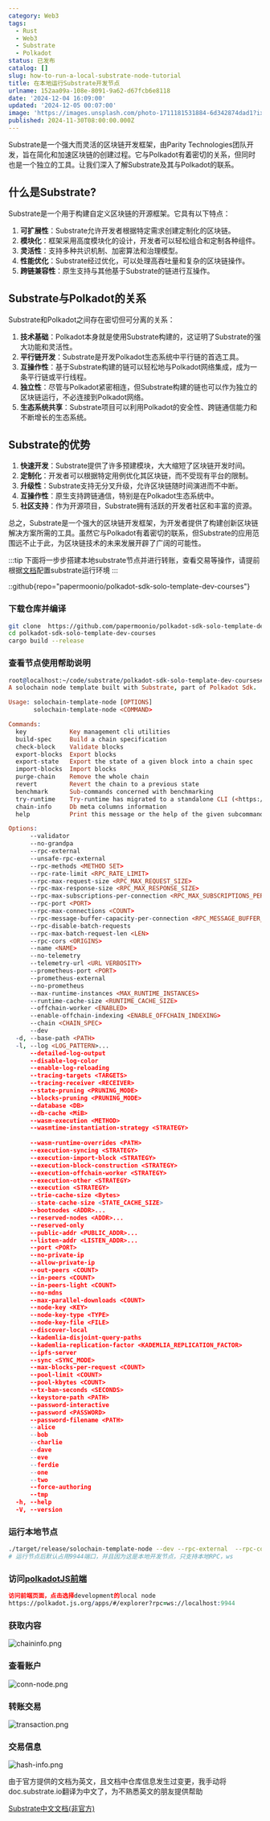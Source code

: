 ```yaml
---
category: Web3
tags:
  - Rust
  - Web3
  - Substrate
  - Polkadot
status: 已发布
catalog: []
slug: how-to-run-a-local-substrate-node-tutorial
title: 在本地运行Substrate开发节点
urlname: 152aa09a-108e-8091-9a62-d67fcb6e8118
date: '2024-12-04 16:09:00'
updated: '2024-12-05 00:07:00'
image: 'https://images.unsplash.com/photo-1711181531884-6d342874dad1?ixlib=rb-4.0.3&q=85&fm=jpg&crop=entropy&cs=srgb'
published: 2024-11-30T08:00:00.000Z
---
```


Substrate是一个强大而灵活的区块链开发框架，由Parity Technologies团队开发，旨在简化和加速区块链的创建过程。它与Polkadot有着密切的关系，但同时也是一个独立的工具。让我们深入了解Substrate及其与Polkadot的联系。


## 什么是Substrate?


Substrate是一个用于构建自定义区块链的开源框架。它具有以下特点：

1. **可扩展性**：Substrate允许开发者根据特定需求创建定制化的区块链。
2. **模块化**：框架采用高度模块化的设计，开发者可以轻松组合和定制各种组件。
3. **灵活性**：支持多种共识机制、加密算法和治理模型。
4. **性能优化**：Substrate经过优化，可以处理高吞吐量和复杂的区块链操作。
5. **跨链兼容性**：原生支持与其他基于Substrate的链进行互操作。

## Substrate与Polkadot的关系


Substrate和Polkadot之间存在密切但可分离的关系：

1. **技术基础**：Polkadot本身就是使用Substrate构建的，这证明了Substrate的强大功能和灵活性。
2. **平行链开发**：Substrate是开发Polkadot生态系统中平行链的首选工具。
3. **互操作性**：基于Substrate构建的链可以轻松地与Polkadot网络集成，成为一条平行链或平行线程。
4. **独立性**：尽管与Polkadot紧密相连，但Substrate构建的链也可以作为独立的区块链运行，不必连接到Polkadot网络。
5. **生态系统共享**：Substrate项目可以利用Polkadot的安全性、跨链通信能力和不断增长的生态系统。

## Substrate的优势

1. **快速开发**：Substrate提供了许多预建模块，大大缩短了区块链开发时间。
2. **定制化**：开发者可以根据特定用例优化其区块链，而不受现有平台的限制。
3. **升级性**：Substrate支持无分叉升级，允许区块链随时间演进而不中断。
4. **互操作性**：原生支持跨链通信，特别是在Polkadot生态系统中。
5. **社区支持**：作为开源项目，Substrate拥有活跃的开发者社区和丰富的资源。

总之，Substrate是一个强大的区块链开发框架，为开发者提供了构建创新区块链解决方案所需的工具。虽然它与Polkadot有着密切的联系，但Substrate的应用范围远不止于此，为区块链技术的未来发展开辟了广阔的可能性。


:::tip
下面将一步步搭建本地substrate节点并进行转账，查看交易等操作，请提前根据[文档](https://substrate-docs.pages.dev/en/install/macos/?mode=light)配置substrate运行环境
:::


::github{repo="papermoonio/polkadot-sdk-solo-template-dev-courses"}


### 下载仓库并编译


```bash
git clone  https://github.com/papermoonio/polkadot-sdk-solo-template-dev-courses 
cd polkadot-sdk-solo-template-dev-courses
cargo build --release
```


### 查看节点使用帮助说明


```prolog
root@localhost:~/code/substrate/polkadot-sdk-solo-template-dev-courses# ./target/release/solochain-template-node -h
A solochain node template built with Substrate, part of Polkadot Sdk.

Usage: solochain-template-node [OPTIONS]
       solochain-template-node <COMMAND>

Commands:
  key            Key management cli utilities
  build-spec     Build a chain specification
  check-block    Validate blocks
  export-blocks  Export blocks
  export-state   Export the state of a given block into a chain spec
  import-blocks  Import blocks
  purge-chain    Remove the whole chain
  revert         Revert the chain to a previous state
  benchmark      Sub-commands concerned with benchmarking
  try-runtime    Try-runtime has migrated to a standalone CLI (<https://github.com/paritytech/try-runtime-cli>). The subcommand exists as a stub and deprecation notice. It will be removed entirely some time after January 2024
  chain-info     Db meta columns information
  help           Print this message or the help of the given subcommand(s)

Options:
      --validator                                                                                Enable validator mode
      --no-grandpa                                                                               Disable GRANDPA
      --rpc-external                                                                             Listen to all RPC interfaces (default: local)
      --unsafe-rpc-external                                                                      Listen to all RPC interfaces
      --rpc-methods <METHOD SET>                                                                 RPC methods to expose. [default: auto] [possible values: auto, safe, unsafe]
      --rpc-rate-limit <RPC_RATE_LIMIT>                                                          RPC rate limiting (calls/minute) for each connection
      --rpc-max-request-size <RPC_MAX_REQUEST_SIZE>                                              Set the maximum RPC request payload size for both HTTP and WS in megabytes [default: 15]
      --rpc-max-response-size <RPC_MAX_RESPONSE_SIZE>                                            Set the maximum RPC response payload size for both HTTP and WS in megabytes [default: 15]
      --rpc-max-subscriptions-per-connection <RPC_MAX_SUBSCRIPTIONS_PER_CONNECTION>              Set the maximum concurrent subscriptions per connection [default: 1024]
      --rpc-port <PORT>                                                                          Specify JSON-RPC server TCP port
      --rpc-max-connections <COUNT>                                                              Maximum number of RPC server connections [default: 100]
      --rpc-message-buffer-capacity-per-connection <RPC_MESSAGE_BUFFER_CAPACITY_PER_CONNECTION>  The number of messages the RPC server is allowed to keep in memory [default: 64]
      --rpc-disable-batch-requests                                                               Disable RPC batch requests
      --rpc-max-batch-request-len <LEN>                                                          Limit the max length per RPC batch request
      --rpc-cors <ORIGINS>                                                                       Specify browser *origins* allowed to access the HTTP & WS RPC servers
      --name <NAME>                                                                              The human-readable name for this node
      --no-telemetry                                                                             Disable connecting to the Substrate telemetry server
      --telemetry-url <URL VERBOSITY>                                                            The URL of the telemetry server to connect to
      --prometheus-port <PORT>                                                                   Specify Prometheus exporter TCP Port
      --prometheus-external                                                                      Expose Prometheus exporter on all interfaces
      --no-prometheus                                                                            Do not expose a Prometheus exporter endpoint
      --max-runtime-instances <MAX_RUNTIME_INSTANCES>                                            The size of the instances cache for each runtime [max: 32] [default: 8]
      --runtime-cache-size <RUNTIME_CACHE_SIZE>                                                  Maximum number of different runtimes that can be cached [default: 2]
      --offchain-worker <ENABLED>                                                                Execute offchain workers on every block [default: when-authority] [possible values: always, never, when-authority]
      --enable-offchain-indexing <ENABLE_OFFCHAIN_INDEXING>                                      Enable offchain indexing API [default: false] [possible values: true, false]
      --chain <CHAIN_SPEC>                                                                       Specify the chain specification
      --dev                                                                                      Specify the development chain
  -d, --base-path <PATH>                                                                         Specify custom base path
  -l, --log <LOG_PATTERN>...                                                                     Sets a custom logging filter (syntax: `<target>=<level>`)
      --detailed-log-output                                                                      Enable detailed log output
      --disable-log-color                                                                        Disable log color output
      --enable-log-reloading                                                                     Enable feature to dynamically update and reload the log filter
      --tracing-targets <TARGETS>                                                                Sets a custom profiling filter
      --tracing-receiver <RECEIVER>                                                              Receiver to process tracing messages [default: log] [possible values: log]
      --state-pruning <PRUNING_MODE>                                                             Specify the state pruning mode
      --blocks-pruning <PRUNING_MODE>                                                            Specify the blocks pruning mode [default: archive-canonical]
      --database <DB>                                                                            Select database backend to use [possible values: rocksdb, paritydb, auto, paritydb-experimental]
      --db-cache <MiB>                                                                           Limit the memory the database cache can use
      --wasm-execution <METHOD>                                                                  Method for executing Wasm runtime code [default: compiled] [possible values: interpreted-i-know-what-i-do, compiled]
      --wasmtime-instantiation-strategy <STRATEGY>                                               The WASM instantiation method to use [default: pooling-copy-on-write] [possible values: pooling-copy-on-write, recreate-instance-copy-on-write, pooling,
                                                                                                 recreate-instance]
      --wasm-runtime-overrides <PATH>                                                            Specify the path where local WASM runtimes are stored
      --execution-syncing <STRATEGY>                                                             Runtime execution strategy for importing blocks during initial sync [possible values: native, wasm, both, native-else-wasm]
      --execution-import-block <STRATEGY>                                                        Runtime execution strategy for general block import (including locally authored blocks) [possible values: native, wasm, both, native-else-wasm]
      --execution-block-construction <STRATEGY>                                                  Runtime execution strategy for constructing blocks [possible values: native, wasm, both, native-else-wasm]
      --execution-offchain-worker <STRATEGY>                                                     Runtime execution strategy for offchain workers [possible values: native, wasm, both, native-else-wasm]
      --execution-other <STRATEGY>                                                               Runtime execution strategy when not syncing, importing or constructing blocks [possible values: native, wasm, both, native-else-wasm]
      --execution <STRATEGY>                                                                     The execution strategy that should be used by all execution contexts [possible values: native, wasm, both, native-else-wasm]
      --trie-cache-size <Bytes>                                                                  Specify the state cache size [default: 67108864]
      --state-cache-size <STATE_CACHE_SIZE>                                                      DEPRECATED: switch to `--trie-cache-size`
      --bootnodes <ADDR>...                                                                      Specify a list of bootnodes
      --reserved-nodes <ADDR>...                                                                 Specify a list of reserved node addresses
      --reserved-only                                                                            Whether to only synchronize the chain with reserved nodes
      --public-addr <PUBLIC_ADDR>...                                                             Public address that other nodes will use to connect to this node
      --listen-addr <LISTEN_ADDR>...                                                             Listen on this multiaddress
      --port <PORT>                                                                              Specify p2p protocol TCP port
      --no-private-ip                                                                            Always forbid connecting to private IPv4/IPv6 addresses
      --allow-private-ip                                                                         Always accept connecting to private IPv4/IPv6 addresses
      --out-peers <COUNT>                                                                        Number of outgoing connections we're trying to maintain [default: 8]
      --in-peers <COUNT>                                                                         Maximum number of inbound full nodes peers [default: 32]
      --in-peers-light <COUNT>                                                                   Maximum number of inbound light nodes peers [default: 100]
      --no-mdns                                                                                  Disable mDNS discovery (default: true)
      --max-parallel-downloads <COUNT>                                                           Maximum number of peers from which to ask for the same blocks in parallel [default: 5]
      --node-key <KEY>                                                                           Secret key to use for p2p networking
      --node-key-type <TYPE>                                                                     Crypto primitive to use for p2p networking [default: ed25519] [possible values: ed25519]
      --node-key-file <FILE>                                                                     File from which to read the node's secret key to use for p2p networking
      --discover-local                                                                           Enable peer discovery on local networks
      --kademlia-disjoint-query-paths                                                            Require iterative Kademlia DHT queries to use disjoint paths
      --kademlia-replication-factor <KADEMLIA_REPLICATION_FACTOR>                                Kademlia replication factor [default: 20]
      --ipfs-server                                                                              Join the IPFS network and serve transactions over bitswap protocol
      --sync <SYNC_MODE>                                                                         Blockchain syncing mode. [default: full] [possible values: full, fast, fast-unsafe, warp]
      --max-blocks-per-request <COUNT>                                                           Maximum number of blocks per request [default: 64]
      --pool-limit <COUNT>                                                                       Maximum number of transactions in the transaction pool [default: 8192]
      --pool-kbytes <COUNT>                                                                      Maximum number of kilobytes of all transactions stored in the pool [default: 20480]
      --tx-ban-seconds <SECONDS>                                                                 How long a transaction is banned for
      --keystore-path <PATH>                                                                     Specify custom keystore path
      --password-interactive                                                                     Use interactive shell for entering the password used by the keystore
      --password <PASSWORD>                                                                      Password used by the keystore
      --password-filename <PATH>                                                                 File that contains the password used by the keystore
      --alice                                                                                    Shortcut for `--name Alice --validator`
      --bob                                                                                      Shortcut for `--name Bob --validator`
      --charlie                                                                                  Shortcut for `--name Charlie --validator`
      --dave                                                                                     Shortcut for `--name Dave --validator`
      --eve                                                                                      Shortcut for `--name Eve --validator`
      --ferdie                                                                                   Shortcut for `--name Ferdie --validator`
      --one                                                                                      Shortcut for `--name One --validator`
      --two                                                                                      Shortcut for `--name Two --validator`
      --force-authoring                                                                          Enable authoring even when offline
      --tmp                                                                                      Run a temporary node
  -h, --help                                                                                     Print help (see more with '--help')
  -V, --version                                                                                  Print version
```


### 运行本地节点


```bash
./target/release/solochain-template-node --dev --rpc-external  --rpc-cors all
# 运行节点后默认占用9944端口，并且因为这是本地开发节点，只支持本地RPC，ws
```


### 访问[polkadotJS前端](https://polkadot.js.org/apps/#/explorer?rpc=ws://localhost:9944)


```prolog
访问前端页面，点击选择development的local node
https://polkadot.js.org/apps/#/explorer?rpc=ws://localhost:9944
```


### 获取内容


![chaininfo.png](https://prod-files-secure.s3.us-west-2.amazonaws.com/5d24fe63-e567-4804-86f9-9fdc62e13082/89be5adf-5619-4306-be75-45b425e3c446/chaininfo.png?X-Amz-Algorithm=AWS4-HMAC-SHA256&X-Amz-Content-Sha256=UNSIGNED-PAYLOAD&X-Amz-Credential=ASIAZI2LB466ZMO4EPAZ%2F20250222%2Fus-west-2%2Fs3%2Faws4_request&X-Amz-Date=20250222T053418Z&X-Amz-Expires=3600&X-Amz-Security-Token=IQoJb3JpZ2luX2VjEL3%2F%2F%2F%2F%2F%2F%2F%2F%2F%2FwEaCXVzLXdlc3QtMiJGMEQCID0nVMx3Dzl4ZAqXOWhm%2FRLLu8UQuCqZ8ZR6uPNmx3o8AiAx6juy%2BRBFc2aKgA9f5eCrCL6%2BlYyK4rRa9AyMJjnHryqIBAjm%2F%2F%2F%2F%2F%2F%2F%2F%2F%2F8BEAAaDDYzNzQyMzE4MzgwNSIMZ5xHxCp01AaATcYKKtwDai8%2FsgjSM9%2B50q1xk8EdpKVAEWgonlszuW%2FZzqJy%2BbkwbI0dhzYjSDRINJAQiyVFyMN4J6Ji5sAmkba7rMSlWyi4HMnUqjrkw2Cw7xEQo8diNh2IBjb4XrMpczr5fAFD30a3uV1RNbhIhPvLJktCfMWSbQ8aQB3cEcpmtXL1%2FrMGSW8YYdFYdvDH15pUKwGnTYQnx%2B27Mr3a2o9UNgva3BXPJEgc4zAcGkJdgODUzZpl22juTqnVEqUbkvJsh3sPzpcsB6Via80HNM4ieGRd%2FUH8jPD%2BUIJfNlg%2F%2BR5CzuI4mPGfkcyYvMl6roIKY%2BT%2BlxaGTmXK64ViRKwFPLyQQpdivuyf5kXE48R7HLXxfA5wQnBYAdUnTPxAIipoA3Lc7YN2KqWX59zXWg0QtnCgOQRrgrrEz13B56OZDu8a0d4KvIKZYmrjWsqY%2FtyiDbBCKI7recaSqPgGycP3TmJPY0%2F4dtOZDb7Q%2F%2FpsV4fN38%2FAdFyr7pEEMZsOPbZS2D5jjiLyxOx7UP%2FjBNOY3i1Z%2B2ZXSK7H8pIzUfrl15lwihpmH0a0275x8cbSiiPJmL1vqp5PJmgYYU3uXHMxJTdmw%2BMDm8YHZV3LIDMVR4YhlTa9dtPllT4nSk9ido4wpKjlvQY6pgE6M%2BUqsJ%2BlPLJia8HwjUgow7%2ByVh7Y9olw9NSe%2BrgWkzzijzxxj4aFWHfdLHLkfBGDGO52eM6gYoAz9u2bZac6K76nw1Y1IymsFg736oApanzeDFOHQMKzDXuFKHHqB%2BLqScmOCScuofvBC9T7ZlrgBejcUvs4JMc8j3SAwtX1wv8aoKjhWWz5vXmo5yA5l4pwKQ20YyaYfq%2Bw1o1H8FHlfiPQZtlS&X-Amz-Signature=0df8a8bbebd74c98813b57a681be958fc42ed0b07632b12ba55233ce02497abf&X-Amz-SignedHeaders=host&x-id=GetObject)


### 查看账户


![conn-node.png](https://prod-files-secure.s3.us-west-2.amazonaws.com/5d24fe63-e567-4804-86f9-9fdc62e13082/05964f92-c6d8-42d1-b4a1-b3a852295683/conn-node.png?X-Amz-Algorithm=AWS4-HMAC-SHA256&X-Amz-Content-Sha256=UNSIGNED-PAYLOAD&X-Amz-Credential=ASIAZI2LB466ZMO4EPAZ%2F20250222%2Fus-west-2%2Fs3%2Faws4_request&X-Amz-Date=20250222T053418Z&X-Amz-Expires=3600&X-Amz-Security-Token=IQoJb3JpZ2luX2VjEL3%2F%2F%2F%2F%2F%2F%2F%2F%2F%2FwEaCXVzLXdlc3QtMiJGMEQCID0nVMx3Dzl4ZAqXOWhm%2FRLLu8UQuCqZ8ZR6uPNmx3o8AiAx6juy%2BRBFc2aKgA9f5eCrCL6%2BlYyK4rRa9AyMJjnHryqIBAjm%2F%2F%2F%2F%2F%2F%2F%2F%2F%2F8BEAAaDDYzNzQyMzE4MzgwNSIMZ5xHxCp01AaATcYKKtwDai8%2FsgjSM9%2B50q1xk8EdpKVAEWgonlszuW%2FZzqJy%2BbkwbI0dhzYjSDRINJAQiyVFyMN4J6Ji5sAmkba7rMSlWyi4HMnUqjrkw2Cw7xEQo8diNh2IBjb4XrMpczr5fAFD30a3uV1RNbhIhPvLJktCfMWSbQ8aQB3cEcpmtXL1%2FrMGSW8YYdFYdvDH15pUKwGnTYQnx%2B27Mr3a2o9UNgva3BXPJEgc4zAcGkJdgODUzZpl22juTqnVEqUbkvJsh3sPzpcsB6Via80HNM4ieGRd%2FUH8jPD%2BUIJfNlg%2F%2BR5CzuI4mPGfkcyYvMl6roIKY%2BT%2BlxaGTmXK64ViRKwFPLyQQpdivuyf5kXE48R7HLXxfA5wQnBYAdUnTPxAIipoA3Lc7YN2KqWX59zXWg0QtnCgOQRrgrrEz13B56OZDu8a0d4KvIKZYmrjWsqY%2FtyiDbBCKI7recaSqPgGycP3TmJPY0%2F4dtOZDb7Q%2F%2FpsV4fN38%2FAdFyr7pEEMZsOPbZS2D5jjiLyxOx7UP%2FjBNOY3i1Z%2B2ZXSK7H8pIzUfrl15lwihpmH0a0275x8cbSiiPJmL1vqp5PJmgYYU3uXHMxJTdmw%2BMDm8YHZV3LIDMVR4YhlTa9dtPllT4nSk9ido4wpKjlvQY6pgE6M%2BUqsJ%2BlPLJia8HwjUgow7%2ByVh7Y9olw9NSe%2BrgWkzzijzxxj4aFWHfdLHLkfBGDGO52eM6gYoAz9u2bZac6K76nw1Y1IymsFg736oApanzeDFOHQMKzDXuFKHHqB%2BLqScmOCScuofvBC9T7ZlrgBejcUvs4JMc8j3SAwtX1wv8aoKjhWWz5vXmo5yA5l4pwKQ20YyaYfq%2Bw1o1H8FHlfiPQZtlS&X-Amz-Signature=86351a53e31537315e0c313d0001b3076777651535b2fe0df7e4bb058e6d0449&X-Amz-SignedHeaders=host&x-id=GetObject)


### 转账交易


![transaction.png](https://prod-files-secure.s3.us-west-2.amazonaws.com/5d24fe63-e567-4804-86f9-9fdc62e13082/65593d3b-9b56-4fbe-a383-1447c903127f/transaction.png?X-Amz-Algorithm=AWS4-HMAC-SHA256&X-Amz-Content-Sha256=UNSIGNED-PAYLOAD&X-Amz-Credential=ASIAZI2LB466ZMO4EPAZ%2F20250222%2Fus-west-2%2Fs3%2Faws4_request&X-Amz-Date=20250222T053418Z&X-Amz-Expires=3600&X-Amz-Security-Token=IQoJb3JpZ2luX2VjEL3%2F%2F%2F%2F%2F%2F%2F%2F%2F%2FwEaCXVzLXdlc3QtMiJGMEQCID0nVMx3Dzl4ZAqXOWhm%2FRLLu8UQuCqZ8ZR6uPNmx3o8AiAx6juy%2BRBFc2aKgA9f5eCrCL6%2BlYyK4rRa9AyMJjnHryqIBAjm%2F%2F%2F%2F%2F%2F%2F%2F%2F%2F8BEAAaDDYzNzQyMzE4MzgwNSIMZ5xHxCp01AaATcYKKtwDai8%2FsgjSM9%2B50q1xk8EdpKVAEWgonlszuW%2FZzqJy%2BbkwbI0dhzYjSDRINJAQiyVFyMN4J6Ji5sAmkba7rMSlWyi4HMnUqjrkw2Cw7xEQo8diNh2IBjb4XrMpczr5fAFD30a3uV1RNbhIhPvLJktCfMWSbQ8aQB3cEcpmtXL1%2FrMGSW8YYdFYdvDH15pUKwGnTYQnx%2B27Mr3a2o9UNgva3BXPJEgc4zAcGkJdgODUzZpl22juTqnVEqUbkvJsh3sPzpcsB6Via80HNM4ieGRd%2FUH8jPD%2BUIJfNlg%2F%2BR5CzuI4mPGfkcyYvMl6roIKY%2BT%2BlxaGTmXK64ViRKwFPLyQQpdivuyf5kXE48R7HLXxfA5wQnBYAdUnTPxAIipoA3Lc7YN2KqWX59zXWg0QtnCgOQRrgrrEz13B56OZDu8a0d4KvIKZYmrjWsqY%2FtyiDbBCKI7recaSqPgGycP3TmJPY0%2F4dtOZDb7Q%2F%2FpsV4fN38%2FAdFyr7pEEMZsOPbZS2D5jjiLyxOx7UP%2FjBNOY3i1Z%2B2ZXSK7H8pIzUfrl15lwihpmH0a0275x8cbSiiPJmL1vqp5PJmgYYU3uXHMxJTdmw%2BMDm8YHZV3LIDMVR4YhlTa9dtPllT4nSk9ido4wpKjlvQY6pgE6M%2BUqsJ%2BlPLJia8HwjUgow7%2ByVh7Y9olw9NSe%2BrgWkzzijzxxj4aFWHfdLHLkfBGDGO52eM6gYoAz9u2bZac6K76nw1Y1IymsFg736oApanzeDFOHQMKzDXuFKHHqB%2BLqScmOCScuofvBC9T7ZlrgBejcUvs4JMc8j3SAwtX1wv8aoKjhWWz5vXmo5yA5l4pwKQ20YyaYfq%2Bw1o1H8FHlfiPQZtlS&X-Amz-Signature=59806d8cfd4344eaa9802765477c3cf247dcb3a6e67b8095f2a7e6240d7e3d9c&X-Amz-SignedHeaders=host&x-id=GetObject)


### 交易信息


![hash-info.png](https://prod-files-secure.s3.us-west-2.amazonaws.com/5d24fe63-e567-4804-86f9-9fdc62e13082/7b9b0ba8-edf2-4998-9e9d-9cde7a64aa23/hash-info.png?X-Amz-Algorithm=AWS4-HMAC-SHA256&X-Amz-Content-Sha256=UNSIGNED-PAYLOAD&X-Amz-Credential=ASIAZI2LB466ZMO4EPAZ%2F20250222%2Fus-west-2%2Fs3%2Faws4_request&X-Amz-Date=20250222T053418Z&X-Amz-Expires=3600&X-Amz-Security-Token=IQoJb3JpZ2luX2VjEL3%2F%2F%2F%2F%2F%2F%2F%2F%2F%2FwEaCXVzLXdlc3QtMiJGMEQCID0nVMx3Dzl4ZAqXOWhm%2FRLLu8UQuCqZ8ZR6uPNmx3o8AiAx6juy%2BRBFc2aKgA9f5eCrCL6%2BlYyK4rRa9AyMJjnHryqIBAjm%2F%2F%2F%2F%2F%2F%2F%2F%2F%2F8BEAAaDDYzNzQyMzE4MzgwNSIMZ5xHxCp01AaATcYKKtwDai8%2FsgjSM9%2B50q1xk8EdpKVAEWgonlszuW%2FZzqJy%2BbkwbI0dhzYjSDRINJAQiyVFyMN4J6Ji5sAmkba7rMSlWyi4HMnUqjrkw2Cw7xEQo8diNh2IBjb4XrMpczr5fAFD30a3uV1RNbhIhPvLJktCfMWSbQ8aQB3cEcpmtXL1%2FrMGSW8YYdFYdvDH15pUKwGnTYQnx%2B27Mr3a2o9UNgva3BXPJEgc4zAcGkJdgODUzZpl22juTqnVEqUbkvJsh3sPzpcsB6Via80HNM4ieGRd%2FUH8jPD%2BUIJfNlg%2F%2BR5CzuI4mPGfkcyYvMl6roIKY%2BT%2BlxaGTmXK64ViRKwFPLyQQpdivuyf5kXE48R7HLXxfA5wQnBYAdUnTPxAIipoA3Lc7YN2KqWX59zXWg0QtnCgOQRrgrrEz13B56OZDu8a0d4KvIKZYmrjWsqY%2FtyiDbBCKI7recaSqPgGycP3TmJPY0%2F4dtOZDb7Q%2F%2FpsV4fN38%2FAdFyr7pEEMZsOPbZS2D5jjiLyxOx7UP%2FjBNOY3i1Z%2B2ZXSK7H8pIzUfrl15lwihpmH0a0275x8cbSiiPJmL1vqp5PJmgYYU3uXHMxJTdmw%2BMDm8YHZV3LIDMVR4YhlTa9dtPllT4nSk9ido4wpKjlvQY6pgE6M%2BUqsJ%2BlPLJia8HwjUgow7%2ByVh7Y9olw9NSe%2BrgWkzzijzxxj4aFWHfdLHLkfBGDGO52eM6gYoAz9u2bZac6K76nw1Y1IymsFg736oApanzeDFOHQMKzDXuFKHHqB%2BLqScmOCScuofvBC9T7ZlrgBejcUvs4JMc8j3SAwtX1wv8aoKjhWWz5vXmo5yA5l4pwKQ20YyaYfq%2Bw1o1H8FHlfiPQZtlS&X-Amz-Signature=c84b1d28dbd3e61183ea8b7c307109ac22ac4c317c0ca5d97d45127b1c9dd300&X-Amz-SignedHeaders=host&x-id=GetObject)


由于官方提供的文档为英文，且文档中仓库信息发生过变更，我手动将doc.substrate.io翻译为中文了，为不熟悉英文的朋友提供帮助


[ Substrate中文文档(非官方)](https://substrate-docs.pages.dev/en/tutorials/build-a-blockchain/?mode=light)

